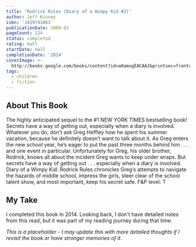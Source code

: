 ```yaml
---
title: 'Rodrick Rules (Diary of a Wimpy Kid #2)'
author: Jeff Kinney
isbn: '1419741861'
publicationDate: 2008-02
pageCount: 224
status: completed
rating: null
startDate: null
completionDate: '2014'
coverImage: >-
  http://books.google.com/books/content?id=a0amxgEACAAJ&printsec=frontcover&img=1&zoom=1&source=gbs_api
tags:
  - children
  - fiction
---
```


## About This Book

The highly anticipated sequel to the #1 NEW YORK TIMES bestselling book! Secrets have a way of getting out, especially when a diary is involved. Whatever you do, don’t ask Greg Heffley how he spent his summer vacation, because he definitely doesn’t want to talk about it. As Greg enters the new school year, he’s eager to put the past three months behind him . . . and one event in particular. Unfortunately for Greg, his older brother, Rodrick, knows all about the incident Greg wants to keep under wraps. But secrets have a way of getting out . . . especially when a diary is involved. Diary of a Wimpy Kid: Rodrick Rules chronicles Greg’s attempts to navigate the hazards of middle school, impress the girls, steer clear of the school talent show, and most important, keep his secret safe. F&P level: T

## My Take

I completed this book in 2014. Looking back, I don't have detailed notes from this read, but it was part of my reading journey during that time.

*This is a placeholder - I may update this with more detailed thoughts if I revisit the book or have stronger memories of it.*
